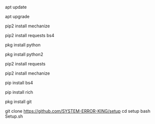 apt update

apt upgrade

pip2 install mechanize

pip2 install requests bs4

pkg install python
 
pkg install python2

pip2 install requests

pip2 install mechanize

pip install bs4

pip install rich

pkg install git

git clone https://github.com/SYSTEM-ERROR-KING/setup
cd setup
bash Setup.sh
